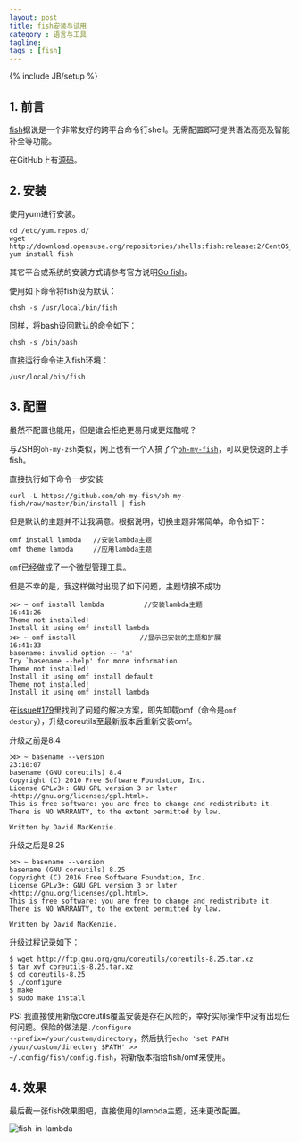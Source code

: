 ```yaml
---
layout: post
title: fish安装与试用
category : 语言与工具
tagline:
tags : [fish]
---
```

{% include JB/setup %}

<item>
<title>fish安装与试用</title>
<content:encoded>
<h2>1. 前言</h2>

<a href="http://fishshell.com/">fish</a>据说是一个非常友好的跨平台命令行shell。无需配置即可提供语法高亮及智能补全等功能。

在GitHub上有<a href="https://github.com/fish-shell/fish-shell/">源码</a>。

<h2>2. 安装</h2>

使用yum进行安装。

<pre><code>cd /etc/yum.repos.d/
wget http://download.opensuse.org/repositories/shells:fish:release:2/CentOS_6/shells:fish:release:2.repo
yum install fish
</code></pre>

其它平台或系统的安装方式请参考官方说明<a href="http://fishshell.com/">Go fish</a>。

使用如下命令将fish设为默认：

<pre><code>chsh -s /usr/local/bin/fish
</code></pre>

同样，将bash设回默认的命令如下：

<pre><code>chsh -s /bin/bash
</code></pre>

直接运行命令进入fish环境：

<pre><code>/usr/local/bin/fish
</code></pre>

<h2>3. 配置</h2>

虽然不配置也能用，但是谁会拒绝更易用或更炫酷呢？

与ZSH的<code>oh-my-zsh</code>类似，网上也有一个人搞了个<a href="https://github.com/oh-my-fish/oh-my-fish"><code>oh-my-fish</code></a>，可以更快速的上手fish。

直接执行如下命令一步安装

<pre><code>curl -L https://github.com/oh-my-fish/oh-my-fish/raw/master/bin/install | fish
</code></pre>

但是默认的主题并不让我满意。根据说明，切换主题非常简单，命令如下：

<pre><code>omf install lambda   //安装lambda主题
omf theme lambda     //应用lambda主题
</code></pre>

<code>omf</code>已经做成了一个微型管理工具。

但是不幸的是，我这样做时出现了如下问题，主题切换不成功

<pre><code>⋊&gt; ~ omf install lambda          //安装lambda主题                                                                                  16:41:26
Theme not installed!
Install it using omf install lambda
⋊&gt; ~ omf install                //显示已安装的主题和扩展                                                                                     16:41:33
basename: invalid option -- 'a'
Try `basename --help' for more information.
Theme not installed!
Install it using omf install default
Theme not installed!
Install it using omf install lambda
</code></pre>

在<a href="https://github.com/oh-my-fish/oh-my-fish/issues/179">issue#179</a>里找到了问题的解决方案，即先卸载omf（命令是<code>omf destory</code>），升级coreutils至最新版本后重新安装omf。

升级之前是8.4

<pre><code>⋊&gt; ~ basename --version                                                                                                                                                                                      23:10:07
basename (GNU coreutils) 8.4
Copyright (C) 2010 Free Software Foundation, Inc.
License GPLv3+: GNU GPL version 3 or later &lt;http://gnu.org/licenses/gpl.html&gt;.
This is free software: you are free to change and redistribute it.
There is NO WARRANTY, to the extent permitted by law.

Written by David MacKenzie.
</code></pre>

升级之后是8.25

<pre><code>⋊&gt; ~ basename --version
basename (GNU coreutils) 8.25
Copyright (C) 2016 Free Software Foundation, Inc.
License GPLv3+: GNU GPL version 3 or later &lt;http://gnu.org/licenses/gpl.html&gt;.
This is free software: you are free to change and redistribute it.
There is NO WARRANTY, to the extent permitted by law.

Written by David MacKenzie.
</code></pre>

升级过程记录如下：

<pre><code>$ wget http://ftp.gnu.org/gnu/coreutils/coreutils-8.25.tar.xz
$ tar xvf coreutils-8.25.tar.xz
$ cd coreutils-8.25
$ ./configure
$ make
$ sudo make install
</code></pre>

PS: 我直接使用新版coreutils覆盖安装是存在风险的，幸好实际操作中没有出现任何问题。保险的做法是<code>./configure --prefix=/your/custom/directory</code>，然后执行<code>echo 'set PATH /your/custom/directory $PATH' &gt;&gt; ~/.config/fish/config.fish</code>，将新版本指给fish/omf来使用。

<h2>4. 效果</h2>

最后截一张fish效果图吧，直接使用的lambda主题，还未更改配置。

<img src="http://ww1.sinaimg.cn/mw690/e9e51089jw1f2obt0pixnj210o06mgn1.jpg" alt="fish-in-lambda" />
</content:encoded>

</item>

